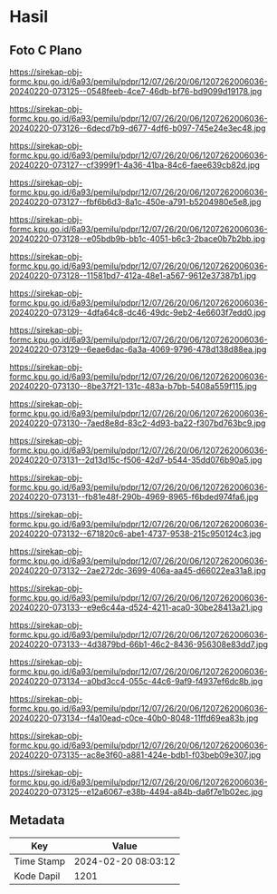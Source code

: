 # Hasil

## Foto C Plano

https://sirekap-obj-formc.kpu.go.id/6a93/pemilu/pdpr/12/07/26/20/06/1207262006036-20240220-073125--0548feeb-4ce7-46db-bf76-bd9099d19178.jpg

https://sirekap-obj-formc.kpu.go.id/6a93/pemilu/pdpr/12/07/26/20/06/1207262006036-20240220-073126--6decd7b9-d677-4df6-b097-745e24e3ec48.jpg

https://sirekap-obj-formc.kpu.go.id/6a93/pemilu/pdpr/12/07/26/20/06/1207262006036-20240220-073127--cf3999f1-4a36-41ba-84c6-faee639cb82d.jpg

https://sirekap-obj-formc.kpu.go.id/6a93/pemilu/pdpr/12/07/26/20/06/1207262006036-20240220-073127--fbf6b6d3-8a1c-450e-a791-b5204980e5e8.jpg

https://sirekap-obj-formc.kpu.go.id/6a93/pemilu/pdpr/12/07/26/20/06/1207262006036-20240220-073128--e05bdb9b-bb1c-4051-b6c3-2bace0b7b2bb.jpg

https://sirekap-obj-formc.kpu.go.id/6a93/pemilu/pdpr/12/07/26/20/06/1207262006036-20240220-073128--11581bd7-412a-48e1-a567-9612e37387b1.jpg

https://sirekap-obj-formc.kpu.go.id/6a93/pemilu/pdpr/12/07/26/20/06/1207262006036-20240220-073129--4dfa64c8-dc46-49dc-9eb2-4e6603f7edd0.jpg

https://sirekap-obj-formc.kpu.go.id/6a93/pemilu/pdpr/12/07/26/20/06/1207262006036-20240220-073129--6eae6dac-6a3a-4069-9796-478d138d88ea.jpg

https://sirekap-obj-formc.kpu.go.id/6a93/pemilu/pdpr/12/07/26/20/06/1207262006036-20240220-073130--8be37f21-131c-483a-b7bb-5408a559f115.jpg

https://sirekap-obj-formc.kpu.go.id/6a93/pemilu/pdpr/12/07/26/20/06/1207262006036-20240220-073130--7aed8e8d-83c2-4d93-ba22-f307bd763bc9.jpg

https://sirekap-obj-formc.kpu.go.id/6a93/pemilu/pdpr/12/07/26/20/06/1207262006036-20240220-073131--2d13d15c-f506-42d7-b544-35dd076b90a5.jpg

https://sirekap-obj-formc.kpu.go.id/6a93/pemilu/pdpr/12/07/26/20/06/1207262006036-20240220-073131--fb81e48f-290b-4969-8965-f6bded974fa6.jpg

https://sirekap-obj-formc.kpu.go.id/6a93/pemilu/pdpr/12/07/26/20/06/1207262006036-20240220-073132--671820c6-abe1-4737-9538-215c950124c3.jpg

https://sirekap-obj-formc.kpu.go.id/6a93/pemilu/pdpr/12/07/26/20/06/1207262006036-20240220-073132--2ae272dc-3699-406a-aa45-d66022ea31a8.jpg

https://sirekap-obj-formc.kpu.go.id/6a93/pemilu/pdpr/12/07/26/20/06/1207262006036-20240220-073133--e9e6c44a-d524-4211-aca0-30be28413a21.jpg

https://sirekap-obj-formc.kpu.go.id/6a93/pemilu/pdpr/12/07/26/20/06/1207262006036-20240220-073133--4d3879bd-66b1-46c2-8436-956308e83dd7.jpg

https://sirekap-obj-formc.kpu.go.id/6a93/pemilu/pdpr/12/07/26/20/06/1207262006036-20240220-073134--a0bd3cc4-055c-44c6-9af9-f4937ef6dc8b.jpg

https://sirekap-obj-formc.kpu.go.id/6a93/pemilu/pdpr/12/07/26/20/06/1207262006036-20240220-073134--f4a10ead-c0ce-40b0-8048-11ffd69ea83b.jpg

https://sirekap-obj-formc.kpu.go.id/6a93/pemilu/pdpr/12/07/26/20/06/1207262006036-20240220-073135--ac8e3f60-a881-424e-bdb1-f03beb09e307.jpg

https://sirekap-obj-formc.kpu.go.id/6a93/pemilu/pdpr/12/07/26/20/06/1207262006036-20240220-073125--e12a6067-e38b-4494-a84b-da6f7e1b02ec.jpg


## Metadata

| Key        | Value               |
| ---------- | ------------------- |
| Time Stamp | 2024-02-20 08:03:12 |
| Kode Dapil | 1201                |



